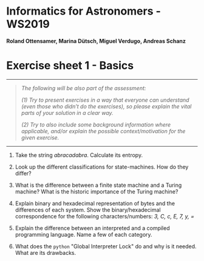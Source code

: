 
# Informatics for Astronomers - WS2019

**Roland Ottensamer, Marina Dütsch, Miguel Verdugo, Andreas Schanz**

# Exercise sheet 1 - Basics

---

>  _The following will be also part of the assessment:_
>
>  _(1) Try to present exercises in a way that everyone can understand (even those who  didn’t do the exercises), so please explain the vital parts of 
> your solution in a clear way._
>
>  _(2) Try to also include some background information where applicable, and/or
> explain the possible context/motivation for the given exercise._

---


1. Take the string _abracadabra_. Calculate its entropy.

2. Look up the different classifications for state-machines. How do they differ?

3. What is the difference between a finite state machine and a Turing machine? What is the historic importance of the Turing machine?

4. Explain binary and hexadecimal representation of bytes and the differences of each system. Show the binary/hexadecimal correspondence for the following characters/numbers: _3, C, c, E, 7, y, =_

5. Explain the difference between an interpreted and a compiled programming language. Name a few of each category. 

6. What does the ``python`` "Global Interpreter Lock" do and why is it needed. What are its drawbacks.

